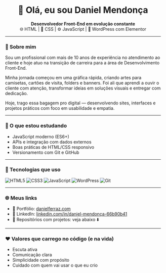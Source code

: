 <h1 align="center">👋 Olá, eu sou Daniel Mendonça</h1>

<p align="center">
  <strong>Desenvolvedor Front-End em evolução constante</strong> <br>
  🌐 HTML | 🎨 CSS | ⚙️ JavaScript | 🧩 WordPress com Elementor
</p>

---

### 🧠 Sobre mim

Sou um profissional com mais de 10 anos de experiência no atendimento ao cliente e hoje atuo na transição de carreira para a área de Desenvolvimento Front-End.

Minha jornada começou em uma gráfica rápida, criando artes para camisetas, cartões de visita, folders e banners. Foi ali que aprendi a ouvir o cliente com atenção, transformar ideias em soluções visuais e entregar com dedicação.

Hoje, trago essa bagagem pro digital — desenvolvendo sites, interfaces e projetos práticos com foco em usabilidade e empatia.

---

### 🚀 O que estou estudando

- JavaScript moderno (ES6+)
- APIs e integração com dados externos
- Boas práticas de HTML/CSS responsivo
- Versionamento com Git e GitHub

---

### 🔧 Tecnologias que uso

![HTML5](https://img.shields.io/badge/HTML5-E34F26?style=for-the-badge&logo=html5&logoColor=fff)
![CSS3](https://img.shields.io/badge/CSS3-1572B6?style=for-the-badge&logo=css3&logoColor=fff)
![JavaScript](https://img.shields.io/badge/JavaScript-F7DF1E?style=for-the-badge&logo=javascript&logoColor=000)
![WordPress](https://img.shields.io/badge/WordPress-21759B?style=for-the-badge&logo=wordpress&logoColor=fff)
![Git](https://img.shields.io/badge/Git-F05032?style=for-the-badge&logo=git&logoColor=fff)

---

### 🌐 Meus links

- 🔗 Portfólio: [danielferraz.com](https://danielferraz.com)
- 💼 LinkedIn: [linkedin.com/in/daniel-mendonça-66b90b41](https://www.linkedin.com/in/daniel-mendon%C3%A7a-66b90b41/)
- 📂 Repositórios com projetos: veja abaixo ⬇️

---

### ❤️ Valores que carrego no código (e na vida)

- Escuta ativa
- Comunicação clara
- Simplicidade com propósito
- Cuidado com quem vai usar o que eu crio
